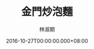 ---
issue: 196
title: 金門炒泡麵
author: 林淑期
date: 2016-10-27T00:00:00.000+08:00
topic: 懷想
difficulty: 1
wikidata: Q98095570
wikidata_link: https://www.wikidata.org/wiki/Q98095570
---